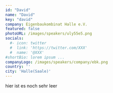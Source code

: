 ```yaml
---
id: "David"
name: "David"
key: "david"
company: Eigenbaukombinat Halle e.V.
featured: false
photoURL: /images/speakers/uly55e5.png
socials:
  #- icon: twitter
  #  link: 'https://twitter.com/XXX'
  #  name: '@XXX'
#shortBio: lorem ipsum ...
companyLogo: /images/speakers/company/ebk.png
country: ''
city: 'Halle(Saale)'
---
```


hier ist es noch sehr leer
